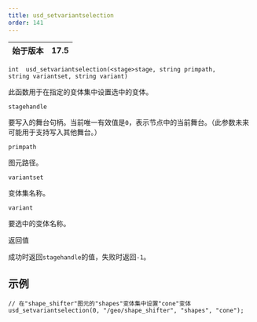 ```yaml
---
title: usd_setvariantselection
order: 141
---
```

| 始于版本 | 17.5 |
| --- | --- |

`int  usd_setvariantselection(<stage>stage, string primpath, string variantset, string variant)`

此函数用于在指定的变体集中设置选中的变体。

`stagehandle`

要写入的舞台句柄。当前唯一有效值是`0`，表示节点中的当前舞台。（此参数未来可能用于支持写入其他舞台。）

`primpath`

图元路径。

`variantset`

变体集名称。

`variant`

要选中的变体名称。

返回值

成功时返回`stagehandle`的值，失败时返回`-1`。

## 示例

```vex
// 在"shape_shifter"图元的"shapes"变体集中设置"cone"变体
usd_setvariantselection(0, "/geo/shape_shifter", "shapes", "cone");

```
